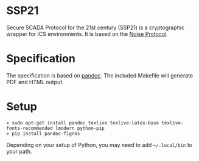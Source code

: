 # SSP21

Secure SCADA Protocol for the 21st century (SSP21) is a cryptographic wrapper for ICS environments. It is based on the [Noise Protocol](http://noiseprotocol.org/).

# Specification

The specification is based on [pandoc](http://pandoc.org/). The included Makefile will generate PDF and HTML output.

# Setup

```
> sudo apt-get install pandoc texlive texlive-latex-base texlive-fonts-recommended lmodern python-pip
> pip install pandoc-fignos
```
Depending on your setup of Python, you may need to add `~/.local/bin` to your path.
